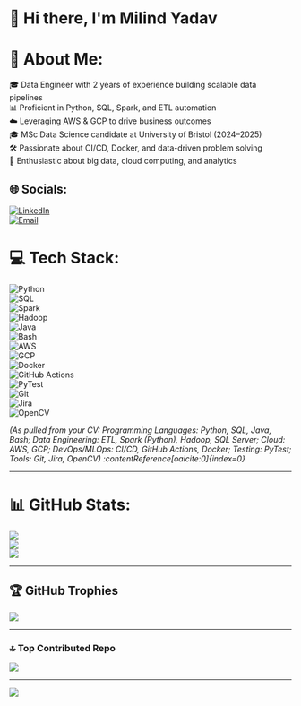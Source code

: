 # 👋 Hi there, I'm Milind Yadav

# 💫 About Me:
🎓 Data Engineer with 2 years of experience building scalable data pipelines  
📊 Proficient in Python, SQL, Spark, and ETL automation  
☁️ Leveraging AWS & GCP to drive business outcomes  
🎓 MSc Data Science candidate at University of Bristol (2024–2025)  
🛠️ Passionate about CI/CD, Docker, and data-driven problem solving  
🔬 Enthusiastic about big data, cloud computing, and analytics  

## 🌐 Socials:
[![LinkedIn](https://img.shields.io/badge/LinkedIn-%230077B5.svg?logo=linkedin&logoColor=white)](www.linkedin.com/in/milindyadav56)  
[![Email](https://img.shields.io/badge/Email-D14836?logo=gmail&logoColor=white)](mailto:milindyadav98@yahoo.com)  

# 💻 Tech Stack:
![Python](https://img.shields.io/badge/Python-3670A0?style=for-the-badge&logo=python&logoColor=ffdd54)  
![SQL](https://img.shields.io/badge/SQL-4479A1?style=for-the-badge&logo=Microsoft%20SQL%20Server&logoColor=white)  
![Spark](https://img.shields.io/badge/Spark-E25A1C?style=for-the-badge&logo=Apache%20Spark&logoColor=white)  
![Hadoop](https://img.shields.io/badge/Hadoop-66CCFF?style=for-the-badge&logo=Apache%20Hadoop&logoColor=black)  
![Java](https://img.shields.io/badge/Java-ED8B00?style=for-the-badge&logo=openjdk&logoColor=white)  
![Bash](https://img.shields.io/badge/Bash-4EAA25?style=for-the-badge&logo=gnu-bash&logoColor=white)  
![AWS](https://img.shields.io/badge/AWS-%23FF9900?style=for-the-badge&logo=amazon-aws&logoColor=white)  
![GCP](https://img.shields.io/badge/GCP-%23F9AB00?style=for-the-badge&logo=googlecloud&logoColor=white)  
![Docker](https://img.shields.io/badge/Docker-2496ED?style=for-the-badge&logo=docker&logoColor=white)  
![GitHub Actions](https://img.shields.io/badge/GitHub_Actions-2088FF?style=for-the-badge&logo=github-actions&logoColor=white)  
![PyTest](https://img.shields.io/badge/PyTest-0A4D8C?style=for-the-badge&logo=pytest&logoColor=white)  
![Git](https://img.shields.io/badge/Git-F05032?style=for-the-badge&logo=git&logoColor=white)  
![Jira](https://img.shields.io/badge/Jira-0052CC?style=for-the-badge&logo=jira&logoColor=white)  
![OpenCV](https://img.shields.io/badge/OpenCV-5C3EE8?style=for-the-badge&logo=opencv&logoColor=white)  

*(As pulled from your CV: Programming Languages: Python, SQL, Java, Bash; Data Engineering: ETL, Spark (Python), Hadoop, SQL Server; Cloud: AWS, GCP; DevOps/MLOps: CI/CD, GitHub Actions, Docker; Testing: PyTest; Tools: Git, Jira, OpenCV) :contentReference[oaicite:0]{index=0}*

---

# 📊 GitHub Stats:
![](https://github-readme-stats.vercel.app/api?username=milind3020&show_icons=true&theme=neon&hide_border=false&include_all_commits=false&count_private=false)<br/>
![](https://nirzak-streak-stats.vercel.app/?user=milind3020&theme=neon&hide_border=false)<br/>
![](https://github-readme-stats.vercel.app/api/top-langs/?username=milind3020&theme=neon&hide_border=false&include_all_commits=false&count_private=false&layout=compact)

---

## 🏆 GitHub Trophies
![](https://github-profile-trophy.vercel.app/?username=milind3020&theme=neon&no-frame=true&no-bg=true&margin-w=4)

---

### 🔝 Top Contributed Repo
![](https://github-contributor-stats.vercel.app/api?username=milind3020&limit=5&theme=neon&combine_all_yearly_contributions=true)

---

[![](https://visitcount.itsvg.in/api?id=milind3020&icon=6&color=9)](https://visitcount.itsvg.in)
